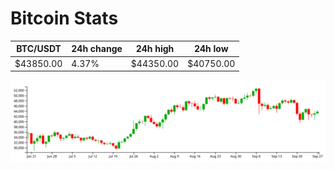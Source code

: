 # Bitcoin Stats

BTC/USDT|24h change|24h high|24h low|
|---|---|---|---|
|$43850.00|4.37%|$44350.00|$40750.00|

<img src="./chart.svg">
